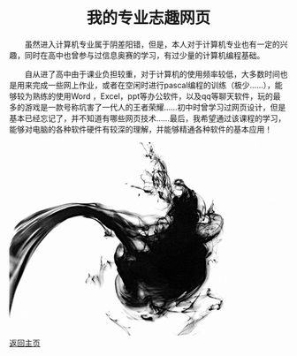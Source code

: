 <html>
  <body>
  <h1 style="text-align:center"> 我的专业志趣网页</h1>
  <P style="text-indent:2em;">虽然进入计算机专业属于阴差阳错，但是，本人对于计算机专业也有一定的兴趣，同时在高中也曾参与过信息奥赛的学习，有过少量的计算机编程基础。</p>
  <P style="text-indent:2em;">自从进了高中由于课业负担较重，对于计算机的使用频率较低，大多数时间也是用来完成一些网上作业，或者在空闲时进行pascal编程的训练（极少……），能够较为熟练的使用Word ，Excel，ppt等办公软件，以及qq等聊天软件，玩的最多的游戏是一款号称坑害了一代人的王者荣耀……初中时曾学习过网页设计，但是基本已经忘记了，并不知道有哪些网页技术……最后，我希望通过该课程的学习，能够对电脑的各种软件硬件有较深的理解，并能够精通各种软件的基本应用！</p>
  <img src="timg2.jpeg" width="600" height="350" />
  <a href="https://y85959948.github.io/test/.">返回主页</a>
  </body>
</html>
